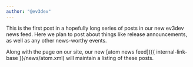 ```yaml
---
author: "@ev3dev"
---
```


This is the first post in a hopefully long series of posts in our new ev3dev news feed. Here we plan to post about things like release announcements, as well as any other news-worthy events.

Along with the page on our site, our new [atom news feed]({{ internal-link-base }}/news/atom.xml) will maintain a listing of these posts.
